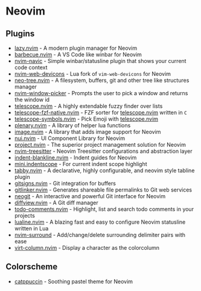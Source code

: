 # Neovim

## Plugins

- [lazy.nvim] - A modern plugin manager for Neovim
- [barbecue.nvim] - A VS Code like winbar for Neovim
- [nvim-navic] - Simple winbar/statusline plugin that shows your current code context
- [nvim-web-devicons] - Lua fork of `vim-web-devicons` for Neovim
- [neo-tree.nvim] - A filesystem, buffers, git and other tree like structures manager
- [nvim-window-picker] - Prompts the user to pick a window and returns the window id
- [telescope.nvim] - A highly extendable fuzzy finder over lists
- [telescope-fzf-native.nvim] - FZF sorter for [telescope.nvim] written in `C`
- [telescope-symbols.nvim] - Pick Emoji with [telescope.nvim]
- [plenary.nvim] - A library of helper lua functions
- [image.nvim] - A library that adds image support for Neovim
- [nui.nvim] - UI Component Library for Neovim
- [project.nvim] - The superior project management solution for Neovim
- [nvim-treesitter] - Neovim Treesitter configurations and abstraction layer
- [indent-blankline.nvim] - Indent guides for Neovim
- [mini.indentscope] - For current indent scope highlight
- [tabby.nvim] - A declarative, highly configurable, and neovim style tabline plugin
- [gitsigns.nvim] - Git integration for buffers
- [gitlinker.nvim] - Generates shareable file permalinks to Git web services
- [neogit] - An interactive and powerful Git interface for Neovim
- [diffview.nvim] - A Git diff manager
- [todo-comments.nvim] - Highlight, list and search todo comments in your projects
- [lualine.nvim] - A blazing fast and easy to configure Neovim statusline written in Lua
- [nvim-surround] - Add/change/delete surrounding delimiter pairs with ease
- [virt-column.nvim] - Display a character as the colorcolumn

## Colorscheme

- [catppuccin] - Soothing pastel theme for Neovim

[lazy.nvim]: https://github.com/folke/lazy.nvim
[barbecue.nvim]: https://github.com/utilyre/barbecue.nvim
[nvim-navic]: https://github.com/SmiteshP/nvim-navic
[nvim-web-devicons]: https://github.com/nvim-tree/nvim-web-devicons
[neo-tree.nvim]: https://github.com/nvim-neo-tree/neo-tree.nvim
[nvim-window-picker]: https://github.com/s1n7ax/nvim-window-picker
[telescope.nvim]: https://github.com/nvim-telescope/telescope.nvim
[telescope-fzf-native.nvim]: https://github.com/nvim-telescope/telescope-fzf-native.nvim
[telescope-symbols.nvim]: https://github.com/nvim-telescope/telescope-symbols.nvim
[project.nvim]: https://github.com/ahmedkhalf/project.nvim
[nvim-treesitter]: https://github.com/nvim-treesitter/nvim-treesitter
[indent-blankline.nvim]: https://github.com/lukas-reineke/indent-blankline.nvim
[mini.indentscope]: https://github.com/echasnovski/mini.indentscope
[tabby.nvim]: https://github.com/nanozuki/tabby.nvim
[gitsigns.nvim]: https://github.com/lewis6991/gitsigns.nvim
[gitlinker.nvim]: https://github.com/ruifm/gitlinker.nvim
[neogit]: https://github.com/neogitorg/neogit
[todo-comments.nvim]: https://github.com/folke/todo-comments.nvim
[lualine.nvim]: https://github.com/nvim-lualine/lualine.nvim
[nvim-surround]: https://github.com/kylechui/nvim-surround
[virt-column.nvim]: https://github.com/lukas-reineke/virt-column.nvim
[diffview.nvim]: https://github.com/sindrets/diffview.nvim

[catppuccin]: https://github.com/catppuccin/nvim
[plenary.nvim]: https://github.com/nvim-lua/plenary.nvim
[image.nvim]: https://github.com/3rd/image.nvim
[nui.nvim]: https://github.com/MunifTanjim/nui.nvim
